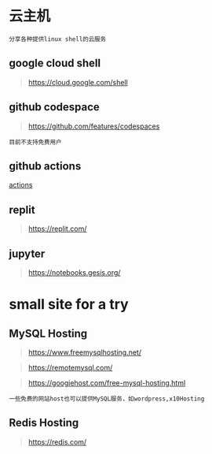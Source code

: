 # 云主机

	分享各种提供linux shell的云服务

## google cloud shell

> https://cloud.google.com/shell

## github codespace

> https://github.com/features/codespaces

	目前不支持免费用户

## github actions

[actions](github_action.md)

## replit

> https://replit.com/

## jupyter

> https://notebooks.gesis.org/


# small site for a try

## MySQL Hosting

> https://www.freemysqlhosting.net/

> https://remotemysql.com/

> https://googiehost.com/free-mysql-hosting.html

	一些免费的网站host也可以提供MySQL服务，如wordpress,x10Hosting

## Redis Hosting

> https://redis.com/
